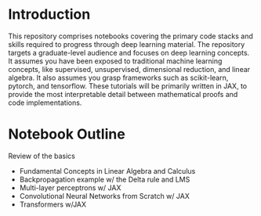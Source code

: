 # Introduction
This repository comprises notebooks covering the primary code stacks and skills required to progress through deep learning material. The repository targets a graduate-level audience and focuses on deep learning concepts. It assumes you have been exposed to traditional machine learning concepts, like supervised, unsupervised, dimensional reduction, and linear algebra. It also assumes you grasp frameworks such as scikit-learn, pytorch, and tensorflow. These tutorials will be primarily written in JAX, to provide the most interpretable detail between mathematical proofs and code implementations.

# Notebook Outline
Review of the basics
 - Fundamental Concepts in Linear Algebra and Calculus
 - Backpropagation example w/ the Delta rule and LMS
 - Multi-layer perceptrons w/ JAX
 - Convolutional Neural Networks from Scratch w/ JAX
 - Transformers w/JAX
